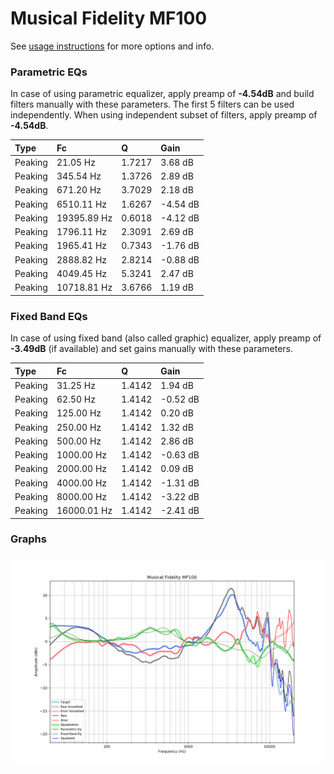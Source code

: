 # Musical Fidelity MF100
See [usage instructions](https://github.com/jaakkopasanen/AutoEq#usage) for more options and info.

### Parametric EQs
In case of using parametric equalizer, apply preamp of **-4.54dB** and build filters manually
with these parameters. The first 5 filters can be used independently.
When using independent subset of filters, apply preamp of **-4.54dB**.

| Type    | Fc          |      Q | Gain     |
|:--------|:------------|:-------|:---------|
| Peaking | 21.05 Hz    | 1.7217 | 3.68 dB  |
| Peaking | 345.54 Hz   | 1.3726 | 2.89 dB  |
| Peaking | 671.20 Hz   | 3.7029 | 2.18 dB  |
| Peaking | 6510.11 Hz  | 1.6267 | -4.54 dB |
| Peaking | 19395.89 Hz | 0.6018 | -4.12 dB |
| Peaking | 1796.11 Hz  | 2.3091 | 2.69 dB  |
| Peaking | 1965.41 Hz  | 0.7343 | -1.76 dB |
| Peaking | 2888.82 Hz  | 2.8214 | -0.88 dB |
| Peaking | 4049.45 Hz  | 5.3241 | 2.47 dB  |
| Peaking | 10718.81 Hz | 3.6766 | 1.19 dB  |

### Fixed Band EQs
In case of using fixed band (also called graphic) equalizer, apply preamp of **-3.49dB**
(if available) and set gains manually with these parameters.

| Type    | Fc          |      Q | Gain     |
|:--------|:------------|:-------|:---------|
| Peaking | 31.25 Hz    | 1.4142 | 1.94 dB  |
| Peaking | 62.50 Hz    | 1.4142 | -0.52 dB |
| Peaking | 125.00 Hz   | 1.4142 | 0.20 dB  |
| Peaking | 250.00 Hz   | 1.4142 | 1.32 dB  |
| Peaking | 500.00 Hz   | 1.4142 | 2.86 dB  |
| Peaking | 1000.00 Hz  | 1.4142 | -0.63 dB |
| Peaking | 2000.00 Hz  | 1.4142 | 0.09 dB  |
| Peaking | 4000.00 Hz  | 1.4142 | -1.31 dB |
| Peaking | 8000.00 Hz  | 1.4142 | -3.22 dB |
| Peaking | 16000.01 Hz | 1.4142 | -2.41 dB |

### Graphs
![](./Musical%20Fidelity%20MF100.png)